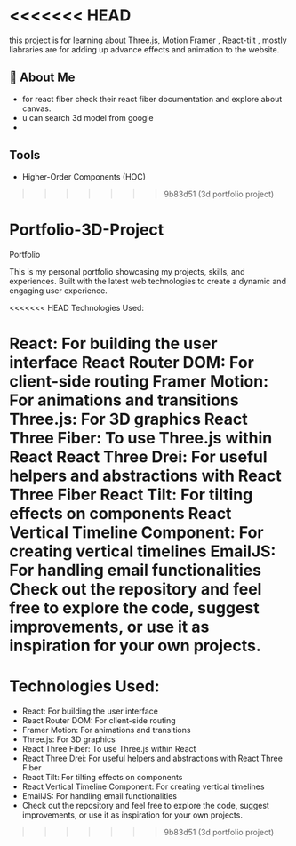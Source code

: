 <<<<<<< HEAD
=======
this project is for learning about Three.js, Motion Framer , React-tilt , mostly liabraries are for adding up advance effects and animation to the website.

## 🚀 About Me

- for react fiber check their react fiber documentation and explore about canvas.
- u can search 3d model from google
- 

## Tools

- Higher-Order Components (HOC)

>>>>>>> 9b83d51 (3d portfolio project)
# Portfolio-3D-Project
Portfolio


This is my personal portfolio showcasing my projects, skills, and experiences. Built with the latest web technologies to create a dynamic and engaging user experience.

<<<<<<< HEAD
Technologies Used:

React: For building the user interface
React Router DOM: For client-side routing
Framer Motion: For animations and transitions
Three.js: For 3D graphics
React Three Fiber: To use Three.js within React
React Three Drei: For useful helpers and abstractions with React Three Fiber
React Tilt: For tilting effects on components
React Vertical Timeline Component: For creating vertical timelines
EmailJS: For handling email functionalities
Check out the repository and feel free to explore the code, suggest improvements, or use it as inspiration for your own projects.
=======
# Technologies Used:

- React: For building the user interface
- React Router DOM: For client-side routing
- Framer Motion: For animations and transitions
- Three.js: For 3D graphics
- React Three Fiber: To use Three.js within React
- React Three Drei: For useful helpers and abstractions with React Three Fiber
- React Tilt: For tilting effects on components
- React Vertical Timeline Component: For creating vertical timelines
- EmailJS: For handling email functionalities
- Check out the repository and feel free to explore the code, suggest improvements, or use it as inspiration for your own projects.
>>>>>>> 9b83d51 (3d portfolio project)
